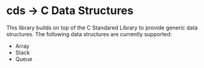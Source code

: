 # cds -> C Data Structures

This library builds on top of the C Standared Library to provide generic data structures. The following data structures are currently supported:

- Array
- Stack
- Queue
